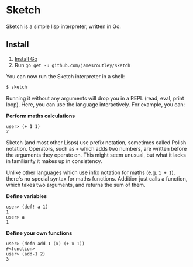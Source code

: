 # Sketch

Sketch is a simple lisp interpreter, written in Go.

## Install

1. [Install Go](https://golang.org/doc/install)
2. Run `go get -u github.com/jamesroutley/sketch`

You can now run the Sketch interpreter in a shell:

```sh
$ sketch
```

Running it without any arguments will drop you in a REPL (read, eval, print
loop). Here, you can use the language interactively. For example, you can:

**Perform maths calculations**

```
user> (+ 1 1)
2
```

Sketch (and most other Lisps) use prefix notation, sometimes called Polish
notation. Operators, such as `+` which adds two numbers, are written before the
arguments they operate on. This might seem unusual, but what it lacks in
familiarity it makes up in consistency.

Unlike other languages which use infix notation for maths (e.g. `1 + 1`),
there's no special syntax for maths functions. Addition just calls a function,
which takes two arguments, and returns the sum of them.

**Define variables**

```
user> (def! a 1)
1
user> a
1
```

**Define your own functions**

```
user> (defn add-1 (x) (+ x 1))
#<function>
user> (add-1 2)
3
```
